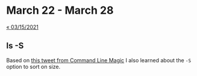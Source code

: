 # March 22 - March 28

[« 03/15/2021](0315.md)

## ls -S

Based on [this tweet from Command Line Magic](https://twitter.com/climagic/status/1374755575557451777) I also learned about the `-S` option to sort on size.
